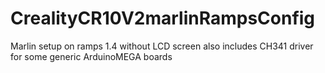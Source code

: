 # CrealityCR10V2marlinRampsConfig

Marlin setup on ramps 1.4 without LCD screen
also includes CH341 driver for some generic ArduinoMEGA boards
